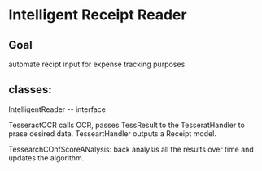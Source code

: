 # Intelligent Receipt Reader

Goal
-----
automate recipt input for expense tracking purposes

classes:
--------
IntelligentReader -- interface 

TesseractOCR calls OCR, passes TessResult to the TesseratHandler to prase desired data.
TesseartHandler outputs a Receipt model.

TessearchCOnfScoreANalysis: back analysis all the results over time and updates the algorithm.


